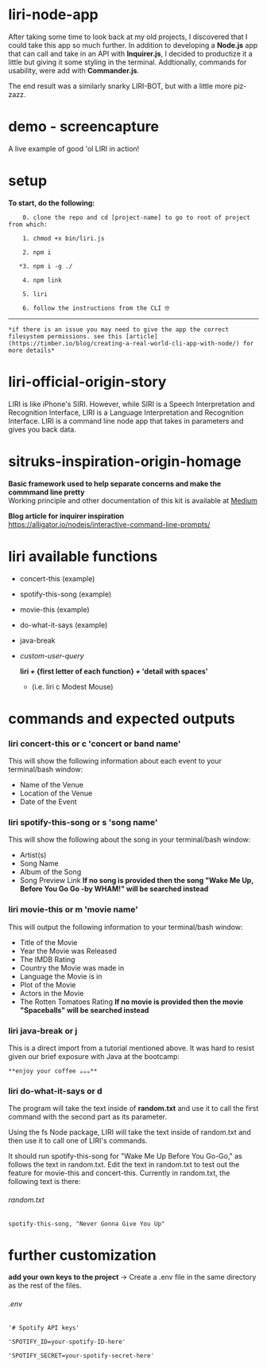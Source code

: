 # liri-node-app
After taking some time to look back at my old projects, I discovered that I could take this app so much further. In addition to developing a **Node.js** app that can call and take in an API with **Inquirer.js**, I decided to productize it a little but giving it some styling in the terminal. Addtionally, commands for usability, were add with **Commander.js**. 

The end result was a similarly snarky LIRI-BOT, but with a little more piz-zazz.

# demo - screencapture
A live example of good 'ol LIRI in action!

# setup
**To start, do the following:**

        0. clone the repo and cd [project-name] to go to root of project from which:

        1. chmod +x bin/liri.js

        2. npm i

       *3. npm i -g ./ 

        4. npm link

        5. liri

        6. follow the instructions from the CLI 🤓
---
    *if there is an issue you may need to give the app the correct filesystem permissions. see this [article](https://timber.io/blog/creating-a-real-world-cli-app-with-node/) for more details*  

# liri-official-origin-story
LIRI is like iPhone's SIRI. However, while SIRI is a Speech Interpretation and Recognition Interface, LIRI is a Language Interpretation and Recognition Interface. LIRI is a command line node app that takes in parameters and gives you back data.

# sitruks-inspiration-origin-homage
**Basic framework used to help separate concerns and make the commmand line pretty**  
Working principle and other documentation of this kit is available at [Medium](https://medium.com/@thatisuday/making-cli-app-with-ease-using-commander-js-and-inquirer-js-f3bbd52977ac)  


**Blog article for inquirer inspiration**  
https://alligator.io/nodejs/interactive-command-line-prompts/  

# liri available functions

* concert-this (example)

* spotify-this-song (example)

* movie-this (example)

* do-what-it-says (example)

* java-break

* *custom-user-query*  

    **liri *+* {first letter of each function} *+* 'detail with spaces'**  
    * (i.e. liri c Modest Mouse)

# commands and expected outputs

### liri concert-this **or** c 'concert or band name'
This will show the following information about each event to your terminal/bash window:
* Name of the Venue
* Location of the Venue
* Date of the Event

### liri spotify-this-song **or** s 'song name'
This will show the following about the song in your terminal/bash window:
* Artist(s)
* Song Name
* Album of the Song
* Song Preview Link
**If no song is provided then the song "Wake Me Up, Before You Go Go -by WHAM!" will be searched instead**


### liri movie-this **or** m 'movie name'
This will output the following information to your terminal/bash window:
* Title of the Movie
* Year the Movie was Released
* The IMDB Rating
* Country the Movie was made in
* Language the Movie is in
* Plot of the Movie
* Actors in the Movie
* The Rotten Tomatoes Rating
**If no movie is provided then the movie "Spaceballs" will be searched instead**

### liri java-break **or** j
This is a direct import from a tutorial mentioned above. It was hard to resist given our brief exposure with Java at the bootcamp:

    **enjoy your coffee ☕️☕️☕️**


### liri do-what-it-says **or** d
The program will take the text inside of **random.txt** and use it to call the first command with the second part as its parameter.

Using the fs Node package, LIRI will take the text inside of random.txt and then use it to call one of LIRI's commands.


It should run spotify-this-song for "Wake Me Up Before You Go-Go," as follows the text in random.txt.
Edit the text in random.txt to test out the feature for movie-this and concert-this.
Currently in random.txt, the following text is there:  

###### random.txt
    spotify-this-song, "Never Gonna Give You Up"

# further customization
**add your own keys to the project**
-> Create a .env file in the same directory as the rest of the files.  


###### .env 

    '# Spotify API keys'

    'SPOTIFY_ID=your-spotify-ID-here'

    'SPOTIFY_SECRET=your-spotify-secret-here'